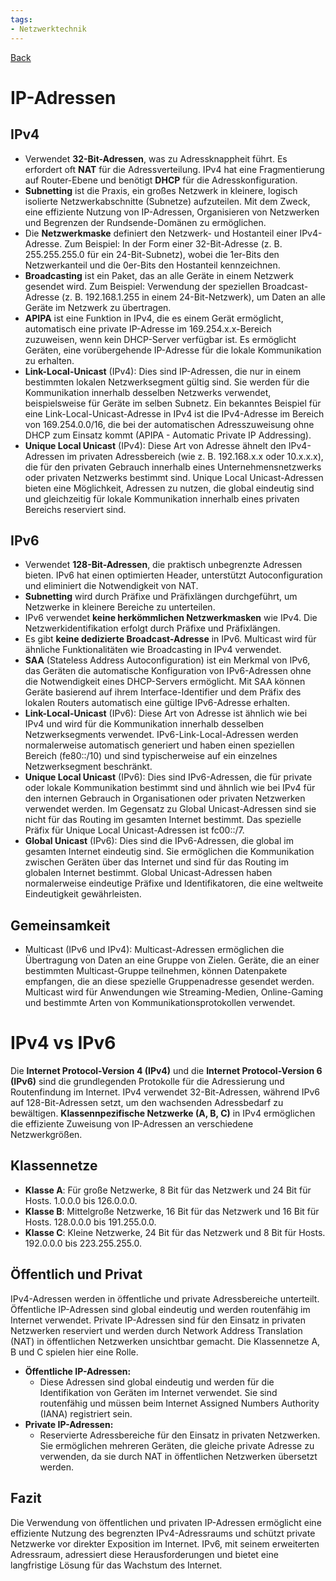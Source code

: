 ```yaml
---
tags:
- Netzwerktechnik
---
```

[Back](Uebersicht%20der%20Netzwerktechnik%20Themen.md)
# IP-Adressen
## IPv4
- Verwendet **32-Bit-Adressen**, was zu Adressknappheit führt. Es erfordert oft **NAT** für die Adressverteilung. IPv4 hat eine Fragmentierung auf Router-Ebene und benötigt **DHCP** für die Adresskonfiguration.
- **Subnetting** ist die Praxis, ein großes Netzwerk in kleinere, logisch isolierte Netzwerkabschnitte (Subnetze) aufzuteilen. Mit dem Zweck, eine effiziente Nutzung von IP-Adressen, Organisieren von Netzwerken und Begrenzen der Rundsende-Domänen zu ermöglichen.
- Die **Netzwerkmaske** definiert den Netzwerk- und Hostanteil einer IPv4-Adresse. Zum Beispiel: In der Form einer 32-Bit-Adresse (z. B. 255.255.255.0 für ein 24-Bit-Subnetz), wobei die 1er-Bits den Netzwerkanteil und die 0er-Bits den Hostanteil kennzeichnen.
- **Broadcasting** ist ein Paket, das an alle Geräte in einem Netzwerk gesendet wird. Zum Beispiel: Verwendung der speziellen Broadcast-Adresse (z. B. 192.168.1.255 in einem 24-Bit-Netzwerk), um Daten an alle Geräte im Netzwerk zu übertragen.
- **APIPA** ist eine Funktion in IPv4, die es einem Gerät ermöglicht, automatisch eine private IP-Adresse im 169.254.x.x-Bereich zuzuweisen, wenn kein DHCP-Server verfügbar ist. Es ermöglicht Geräten, eine vorübergehende IP-Adresse für die lokale Kommunikation zu erhalten.
- **Link-Local-Unicast** (IPv4): Dies sind IP-Adressen, die nur in einem bestimmten lokalen Netzwerksegment gültig sind. Sie werden für die Kommunikation innerhalb desselben Netzwerks verwendet, beispielsweise für Geräte im selben Subnetz. Ein bekanntes Beispiel für eine Link-Local-Unicast-Adresse in IPv4 ist die IPv4-Adresse im Bereich von 169.254.0.0/16, die bei der automatischen Adresszuweisung ohne DHCP zum Einsatz kommt (APIPA - Automatic Private IP Addressing).
- **Unique Local Unicast** (IPv4): Diese Art von Adresse ähnelt den IPv4-Adressen im privaten Adressbereich (wie z. B. 192.168.x.x oder 10.x.x.x), die für den privaten Gebrauch innerhalb eines Unternehmensnetzwerks oder privaten Netzwerks bestimmt sind. Unique Local Unicast-Adressen bieten eine Möglichkeit, Adressen zu nutzen, die global eindeutig sind und gleichzeitig für lokale Kommunikation innerhalb eines privaten Bereichs reserviert sind.

## IPv6
- Verwendet **128-Bit-Adressen**, die praktisch unbegrenzte Adressen bieten. IPv6 hat einen optimierten Header, unterstützt Autoconfiguration und eliminiert die Notwendigkeit von NAT.
- **Subnetting** wird durch Präfixe und Präfixlängen durchgeführt, um Netzwerke in kleinere Bereiche zu unterteilen.
- IPv6 verwendet **keine herkömmlichen Netzwerkmasken** wie IPv4. Die Netzwerkidentifikation erfolgt durch Präfixe und Präfixlängen.
- Es gibt **keine dedizierte Broadcast-Adresse** in IPv6. Multicast wird für ähnliche Funktionalitäten wie Broadcasting in IPv4 verwendet.
- **SAA** (Stateless Address Autoconfiguration) ist ein Merkmal von IPv6, das Geräten die automatische Konfiguration von IPv6-Adressen ohne die Notwendigkeit eines DHCP-Servers ermöglicht. Mit SAA können Geräte basierend auf ihrem Interface-Identifier und dem Präfix des lokalen Routers automatisch eine gültige IPv6-Adresse erhalten.
- **Link-Local-Unicast** (IPv6): Diese Art von Adresse ist ähnlich wie bei IPv4 und wird für die Kommunikation innerhalb desselben Netzwerksegments verwendet. IPv6-Link-Local-Adressen werden normalerweise automatisch generiert und haben einen speziellen Bereich (fe80::/10) und sind typischerweise auf ein einzelnes Netzwerksegment beschränkt.
- **Unique Local Unicast** (IPv6): Dies sind IPv6-Adressen, die für private oder lokale Kommunikation bestimmt sind und ähnlich wie bei IPv4 für den internen Gebrauch in Organisationen oder privaten Netzwerken verwendet werden. Im Gegensatz zu Global Unicast-Adressen sind sie nicht für das Routing im gesamten Internet bestimmt. Das spezielle Präfix für Unique Local Unicast-Adressen ist fc00::/7.
- **Global Unicast** (IPv6): Dies sind die IPv6-Adressen, die global im gesamten Internet eindeutig sind. Sie ermöglichen die Kommunikation zwischen Geräten über das Internet und sind für das Routing im globalen Internet bestimmt. Global Unicast-Adressen haben normalerweise eindeutige Präfixe und Identifikatoren, die eine weltweite Eindeutigkeit gewährleisten.

## Gemeinsamkeit
- Multicast (IPv6 und IPv4): Multicast-Adressen ermöglichen die Übertragung von Daten an eine Gruppe von Zielen. Geräte, die an einer bestimmten Multicast-Gruppe teilnehmen, können Datenpakete empfangen, die an diese spezielle Gruppenadresse gesendet werden. Multicast wird für Anwendungen wie Streaming-Medien, Online-Gaming und bestimmte Arten von Kommunikationsprotokollen verwendet.

# IPv4 vs IPv6
Die **Internet Protocol-Version 4 (IPv4)** und die **Internet Protocol-Version 6 (IPv6)** sind die grundlegenden Protokolle für die Adressierung und Routenfindung im Internet. IPv4 verwendet 32-Bit-Adressen, während IPv6 auf 128-Bit-Adressen setzt, um den wachsenden Adressbedarf zu bewältigen. **Klassennpezifische Netzwerke (A, B, C)** in IPv4 ermöglichen die effiziente Zuweisung von IP-Adressen an verschiedene Netzwerkgrößen.

## Klassennetze
- **Klasse A**: Für große Netzwerke, 8 Bit für das Netzwerk und 24 Bit für Hosts. 1.0.0.0 bis 126.0.0.0.
- **Klasse B**: Mittelgroße Netzwerke, 16 Bit für das Netzwerk und 16 Bit für Hosts. 128.0.0.0 bis 191.255.0.0.
- **Klasse C**: Kleine Netzwerke, 24 Bit für das Netzwerk und 8 Bit für Hosts. 192.0.0.0 bis 223.255.255.0.

## Öffentlich und Privat
IPv4-Adressen werden in öffentliche und private Adressbereiche unterteilt. Öffentliche IP-Adressen sind global eindeutig und werden routenfähig im Internet verwendet. Private IP-Adressen sind für den Einsatz in privaten Netzwerken reserviert und werden durch Network Address Translation (NAT) in öffentlichen Netzwerken unsichtbar gemacht. Die Klassennetze A, B und C spielen hier eine Rolle.

- **Öffentliche IP-Adressen:**
	- Diese Adressen sind global eindeutig und werden für die Identifikation von Geräten im Internet verwendet. Sie sind routenfähig und müssen beim Internet Assigned Numbers Authority (IANA) registriert sein.
- **Private IP-Adressen:**
	- Reservierte Adressbereiche für den Einsatz in privaten Netzwerken. Sie ermöglichen mehreren Geräten, die gleiche private Adresse zu verwenden, da sie durch NAT in öffentlichen Netzwerken übersetzt werden.

## Fazit
Die Verwendung von öffentlichen und privaten IP-Adressen ermöglicht eine effiziente Nutzung des begrenzten IPv4-Adressraums und schützt private Netzwerke vor direkter Exposition im Internet. IPv6, mit seinem erweiterten Adressraum, adressiert diese Herausforderungen und bietet eine langfristige Lösung für das Wachstum des Internet.